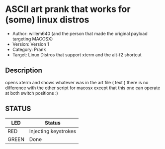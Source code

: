 # ASCII art prank that works for (some) linux distros

* Author: willem640 (and the person that made the original payload targeting MACOSX)
* Version: Version 1
* Category: Prank
* Target: Linux Distros that support xterm and the alt-f2 shortcut


## Description
opens xterm and shows whatever was in the art file ( text )
there is no difference with the other script for macosx except that this one can operate at both switch positions :)




## STATUS

| LED    | Status               |
| ------ | ---------------------|
| RED    | Injecting keystrokes |
| GREEN  | Done                 |
